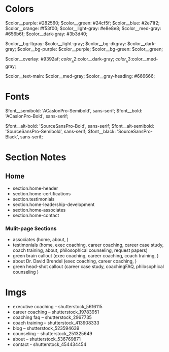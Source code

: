# Colors
$color__purple: #282560;
$color__green: #24cf5f;
$color__blue: #2e71f2;
$color__orange: #f53f00;
$color__light-gray: #e8e8e8;
$color__med-gray: #656b6f;
$color__dark-gray: #3b3d40;

$color__bg-ltgray: $color__light-gray;
$color__bg-dkgray: $color__dark-gray;
$color__bg-purple: $color__purple;
$color__bg-green: $color__green;

$color__overlay: #9392af;
$color__h2:$color__dark-gray;
$color__h3:$color__med-gray;

$color__text-main: $color__med-gray;
$color__gray-heading: #666666;

# Fonts

$font__semibold: 'ACaslonPro-Semibold', sans-serif;
$font__bold: 'ACaslonPro-Bold', sans-serif;

$font__alt-bold: 'SourceSansPro-Bold', sans-serif;
$font__alt-semibold: 'SourceSansPro-Semibold', sans-serif;
$font__black: 'SourceSansPro-Black', sans-serif;


# Section Notes
## Home
- section.home-header
- section.home-certifications
- section.testimonials
- section.home-leadership-development
- section.home-associates
- section.home-contact

### Mulit-page Sections
- associates (home, about, )
- testimonials (home, exec coaching, career coaching, career case study, coach training, about, philosophical counseling, request papers)
- green brain callout (exec coaching, career coaching, coach training, )
- about Dr. David Brendel (exec coaching, career coaching, )
- green head-shot callout (career case study, coachingFAQ, philosophical counseling )

# Imgs
- executive coaching – shutterstock_5616115
- career coaching – shutterstock_19783951
- coaching faq – shutterstock_2967735
- coach training – shutterstock_413908333
- blog – shutterstock_523594639
- counseling – shutterstock_251325649
- about – shutterstock_536769871
- contact - shutterstock_454434454


